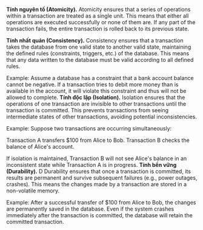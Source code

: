 **Tính nguyên tố (Atomicity).**  Atomicity ensures that a series of operations within a transaction are treated as a single unit. This means that either all operations are executed successfully or none of them are. If any part of the transaction fails, the entire transaction is rolled back to its previous state.

**Tính nhất quán (Consistency).** Consistency ensures that a transaction takes the database from one valid state to another valid state, maintaining the defined rules (constraints, triggers, etc.) of the database. This means that any data written to the database must be valid according to all defined rules.

Example:
Assume a database has a constraint that a bank account balance cannot be negative. If a transaction tries to debit more money than is available in the account, it will violate this constraint and thus will not be allowed to complete.
**Tính độc lập (Isolation).** 
Isolation ensures that the operations of one transaction are invisible to other transactions until the transaction is committed. This prevents transactions from seeing intermediate states of other transactions, avoiding potential inconsistencies.

Example:
Suppose two transactions are occurring simultaneously:

Transaction A transfers $100 from Alice to Bob.
Transaction B checks the balance of Alice's account.

If isolation is maintained, Transaction B will not see Alice's balance in an inconsistent state while Transaction A is in progress.
**Tính bền vững (Durability).** D
Durability ensures that once a transaction is committed, its results are permanent and survive subsequent failures (e.g., power outages, crashes). This means the changes made by a transaction are stored in a non-volatile memory.

Example:
After a successful transfer of $100 from Alice to Bob, the changes are permanently saved in the database. Even if the system crashes immediately after the transaction is committed, the database will retain the committed transaction.